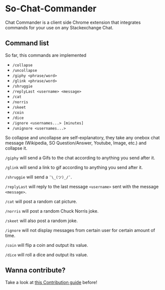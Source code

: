 # So-Chat-Commander
Chat Commander is a client side Chrome extension that integrates commands for your use on any Stackexchange Chat.  

## Command list
So far, this commands are implemented

- `/collapse`
- `/uncollapse`
- `/giphy <phrase/word>`
- `/glink <phrase/word>`
- `/shruggie`
- `/replyLast <username> <message>`
- `/cat`
- `/norris`
- `/skeet`
- `/coin`
- `/dice`
- `/ignore <usernames...> [minutes]`
- `/unignore <usernames...>`

So collapse and uncollapse are self-explanatory, they take any onebox chat message (Wikipedia, SO Question/Answer,  Youtube, Image, etc.) and collapse it.

`/giphy` will send a Gifs to the chat according to anything you send after it.

`/glink` will send a link to gif according to anything you send after it.

`/shruggie` will send a `¯\_(ツ)_/¯`.

`/replyLast` will reply to the last message `<username>` sent with the message `<message>`.

`/cat` will post a random cat picture.

`/norris` will post a random Chuck Norris joke.

`/skeet` will also post a random joke.

`/ignore` will not display messages from certain user for certain amount of time.

`/coin` will flip a coin and output its value.

`/dice` will roll a dice and output its value.

## Wanna contribute?

Take a look at [this Contribution guide](CONTRIBUTING.md) before!
